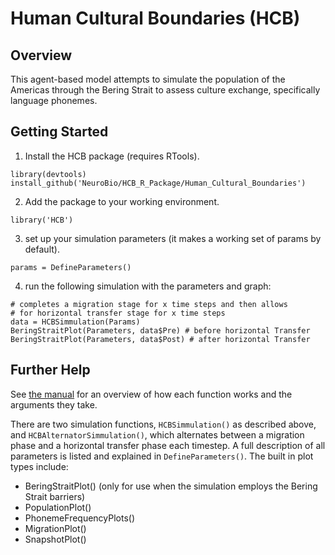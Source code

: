 # Human Cultural Boundaries (HCB)

## Overview
This agent-based model attempts to simulate the population of the Americas through the Bering Strait to assess culture exchange, specifically language phonemes.  

## Getting Started
1) Install the HCB package (requires RTools).
```
library(devtools)
install_github('NeuroBio/HCB_R_Package/Human_Cultural_Boundaries')
```

2) Add the package to your working environment.
```
library('HCB')
```

3) set up your simulation parameters (it makes a working set of params by default).
```
params = DefineParameters()
```

4) run the following simulation with the parameters and graph:
```
# completes a migration stage for x time steps and then allows
# for horizontal transfer stage for x time steps
data = HCBSimmulation(Params)
BeringStraitPlot(Parameters, data$Pre) # before horizontal Transfer
BeringStraitPlot(Parameters, data$Post) # after horizontal Transfer
```

## Further Help
See [the manual](manual.pdf) for an overview of how each function works and the arguments they take.

There are two simulation functions, `HCBSimmulation()` as described above, and `HCBAlternatorSimmulation()`, which alternates between a
migration phase and a horizontal transfer phase each timestep.  A full description of all parameters is listed and explained in `DefineParameters()`.
The built in plot types include:
- BeringStraitPlot() (only for use when the simulation employs the Bering Strait barriers)
- PopulationPlot()
- PhonemeFrequencyPlots()
- MigrationPlot()
- SnapshotPlot()
